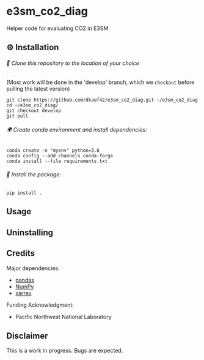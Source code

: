 # e3sm_co2_diag
Helper code for evaluating CO2 in E3SM


## ⚙ Installation

###### 👥  Clone this repository to the location of your choice

(Most work will be done in the 'develop' branch, which we `checkout` before pulling the latest version)
```shell script
git clone https://github.com/dkauf42/e3sm_co2_diag.git ~/e3sm_co2_diag
cd ~/e3sm_co2_diag/
git checkout develop
git pull
```

###### 🌍  Create conda environment and install dependencies:
```shell script
conda create -n "myenv" python=3.8
conda config --add channels conda-forge
conda install --file requirements.txt
```

###### 💾  Install the package:
```shell script
pip install .
```

## Usage

## Uninstalling

## Credits

Major dependencies:

* [pandas](https://pandas.pydata.org/)
* [NumPy](https://www.numpy.org)
* [xarray](http://xarray.pydata.org/en/stable/)

Funding Acknowledgment:

* Pacific Northwest National Laboratory

## Disclaimer

This is a work in progress.  Bugs are expected.